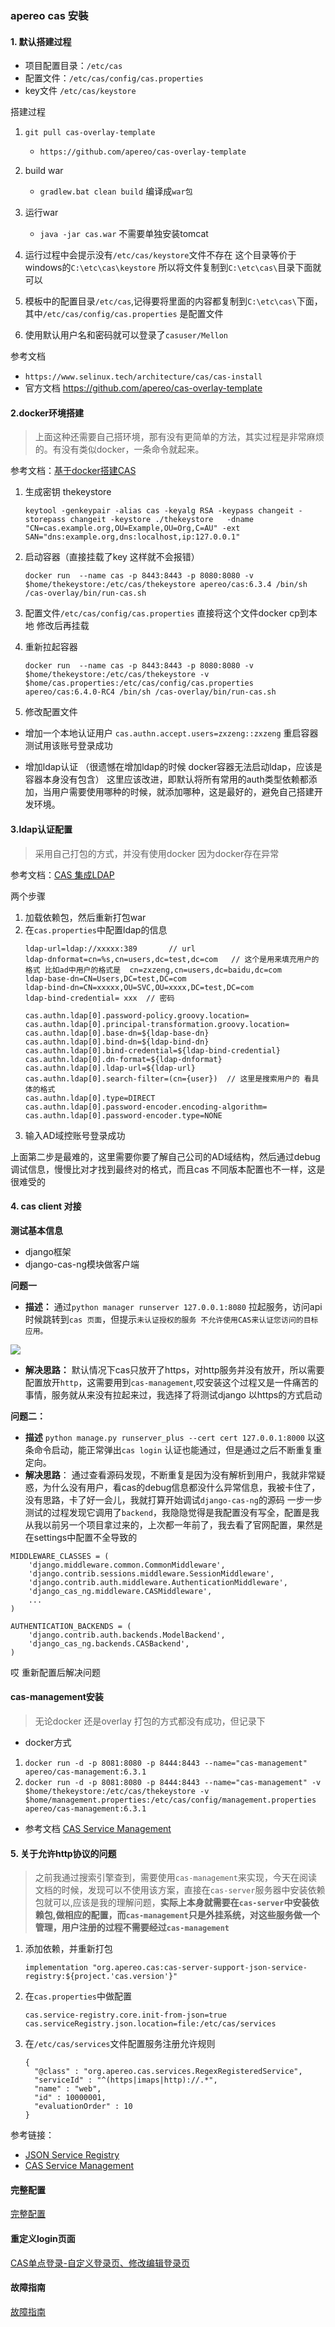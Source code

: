 
### apereo cas 安裝

#### 1. 默认搭建过程

- 项目配置目录：`/etc/cas`
- 配置文件：`/etc/cas/config/cas.properties`
- key文件 `/etc/cas/keystore`

搭建过程
1. `git pull cas-overlay-template`
   - `https://github.com/apereo/cas-overlay-template`
2. build war  
   - `gradlew.bat clean build` 编译成`war包`
3. 运行war
   - `java -jar cas.war`  不需要单独安装tomcat
4. 运行过程中会提示没有`/etc/cas/keystore`文件不存在 这个目录等价于windows的`C:\etc\cas\keystore` 所以将文件复制到`C:\etc\cas\`目录下面就可以

5. 模板中的配置目录`/etc/cas`,记得要将里面的内容都复制到`C:\etc\cas\`下面，其中`/etc/cas/config/cas.properties` 是配置文件

6. 使用默认用户名和密码就可以登录了`casuser/Mellon`


参考文档 
- `https://www.selinux.tech/architecture/cas/cas-install`
- 官方文档 https://github.com/apereo/cas-overlay-template

#### 2.docker环境搭建
> 上面这种还需要自己搭环境，那有没有更简单的方法，其实过程是非常麻烦的。有没有类似docker，一条命令就起来。


参考文档：[基于docker搭建CAS](https://www.jianshu.com/p/475fe96031d4)

1. 生成密钥  thekeystore

    `keytool -genkeypair -alias cas -keyalg RSA -keypass changeit -storepass changeit -keystore ./thekeystore   -dname "CN=cas.example.org,OU=Example,OU=Org,C=AU" -ext SAN="dns:example.org,dns:localhost,ip:127.0.0.1"`

2. 启动容器（直接挂载了key 这样就不会报错）

    `docker run  --name cas -p 8443:8443 -p 8080:8080 -v $home/thekeystore:/etc/cas/thekeystore apereo/cas:6.3.4 /bin/sh /cas-overlay/bin/run-cas.sh`

3. 配置文件`/etc/cas/config/cas.properties` 直接将这个文件docker cp到本地 修改后再挂载


4. 重新拉起容器

    `docker run  --name cas -p 8443:8443 -p 8080:8080 -v $home/thekeystore:/etc/cas/thekeystore -v $home/cas.properties:/etc/cas/config/cas.properties apereo/cas:6.4.0-RC4 /bin/sh /cas-overlay/bin/run-cas.sh`

5. 修改配置文件

- 增加一个本地认证用户
`cas.authn.accept.users=zxzeng::zxzeng` 重启容器  测试用该账号登录成功

- 增加ldap认证 （很遗憾在增加ldap的时候 docker容器无法启动ldap，应该是容器本身没有包含） 这里应该改进，即默认将所有常用的auth类型依赖都添加，当用户需要使用哪种的时候，就添加哪种，这是最好的，避免自己搭建开发环境。


#### 3.ldap认证配置
> 采用自己打包的方式，并没有使用docker 因为docker存在异常

参考文档：[CAS 集成LDAP](https://www.selinux.tech/architecture/cas/cas-ldap)

两个步骤
1. 加载依赖包，然后重新打包war
2. 在`cas.properties`中配置ldap的信息
    ```
    ldap-url=ldap://xxxxx:389       // url
    ldap-dnformat=cn=%s,cn=users,dc=test,dc=com   // 这个是用来填充用户的格式 比如ad中用户的格式是  cn=zxzeng,cn=users,dc=baidu,dc=com
    ldap-base-dn=CN=Users,DC=test,DC=com
    ldap-bind-dn=CN=xxxxx,OU=SVC,OU=xxxx,DC=test,DC=com
    ldap-bind-credential= xxx  // 密码

    cas.authn.ldap[0].password-policy.groovy.location=
    cas.authn.ldap[0].principal-transformation.groovy.location=
    cas.authn.ldap[0].base-dn=${ldap-base-dn}
    cas.authn.ldap[0].bind-dn=${ldap-bind-dn}
    cas.authn.ldap[0].bind-credential=${ldap-bind-credential}
    cas.authn.ldap[0].dn-format=${ldap-dnformat}
    cas.authn.ldap[0].ldap-url=${ldap-url}
    cas.authn.ldap[0].search-filter=(cn={user})  // 这里是搜索用户的 看具体的格式
    cas.authn.ldap[0].type=DIRECT
    cas.authn.ldap[0].password-encoder.encoding-algorithm=
    cas.authn.ldap[0].password-encoder.type=NONE
    ```
3. 输入AD域控账号登录成功

上面第二步是最难的，这里需要你要了解自己公司的AD域结构，然后通过debug调试信息，慢慢比对才找到最终对的格式，而且cas 不同版本配置也不一样，这是很难受的


#### 4. cas client 对接
**测试基本信息**
- django框架
- django-cas-ng模块做客户端

**问题一**
- **描述：** 通过`python manager runserver 127.0.0.1:8080` 拉起服务，访问api时候跳转到`cas 页面`，但提示`未认证授权的服务 不允许使用CAS来认证您访问的目标应用。`

![](https://files.mdnice.com/user/4251/f25b8335-f591-4e0e-9fe6-91c0243db6c4.png)

- **解决思路：** 默认情况下cas只放开了https，对http服务并没有放开，所以需要配置放开`http`，这需要用到`cas-management`,哎安装这个过程又是一件痛苦的事情，服务就从来没有拉起来过，我选择了将测试django 以https的方式启动

**问题二：**
- **描述** `python manage.py runserver_plus --cert cert 127.0.0.1:8000`  以这条命令启动，能正常弹出`cas login` 认证也能通过，但是通过之后不断重复重定向。
- **解决思路**： 通过查看源码发现，不断重复是因为没有解析到用户，我就非常疑惑，为什么没有用户，看cas的debug信息都没什么异常信息，我被卡住了，没有思路，卡了好一会儿，我就打算开始调试`django-cas-ng`的源码 一步一步测试的过程发现它调用了`backend`，我隐隐觉得是我配置没有写全，配置是我从我以前另一个项目拿过来的，上次都一年前了，我去看了官网配置，果然是在settings中配置不全导致的
```
MIDDLEWARE_CLASSES = (
    'django.middleware.common.CommonMiddleware',
    'django.contrib.sessions.middleware.SessionMiddleware',
    'django.contrib.auth.middleware.AuthenticationMiddleware',
    'django_cas_ng.middleware.CASMiddleware',
    ...
)

AUTHENTICATION_BACKENDS = (
    'django.contrib.auth.backends.ModelBackend',
    'django_cas_ng.backends.CASBackend',
)
```

哎 重新配置后解决问题


#### cas-management安装
> 无论docker 还是overlay 打包的方式都没有成功，但记录下

- docker方式
 1. `docker run -d -p 8081:8080 -p 8444:8443 --name="cas-management" apereo/cas-management:6.3.1`
 2.   `docker run -d -p 8081:8080 -p 8444:8443 --name="cas-management" -v $home/thekeystore:/etc/cas/thekeystore -v $home/management.properties:/etc/cas/config/management.properties apereo/cas-management:6.3.1`


- 参考文档 [CAS Service Management](https://www.selinux.tech/architecture/cas/cas-management-install)

#### 5. 关于允许http协议的问题
> 之前我通过搜索引擎查到，需要使用`cas-management`来实现，今天在阅读文档的时候，发现可以不使用该方案，直接在`cas-server`服务器中安装依赖包就可以,应该是我的理解问题，**实际上本身就需要在`cas-server`中安装依赖包,做相应的配置，而`cas-management`只是外挂系统，对这些服务做一个管理，用户注册的过程不需要经过`cas-management`**

1. 添加依赖，并重新打包
    ```
    implementation "org.apereo.cas:cas-server-support-json-service-registry:${project.'cas.version'}"
    ```
2. 在`cas.properties`中做配置
    ```
    cas.service-registry.core.init-from-json=true
    cas.serviceRegistry.json.location=file:/etc/cas/services
    ```
3. 在`/etc/cas/services`文件配置服务注册允许规则
    ```
    {
      "@class" : "org.apereo.cas.services.RegexRegisteredService",
      "serviceId" : "^(https|imaps|http)://.*",
      "name" : "web",
      "id" : 10000001,
      "evaluationOrder" : 10
    }

    ```
参考链接：
- [JSON Service Registry](https://apereo.github.io/cas/development/services/JSON-Service-Management.html)
- [CAS Service Management](https://www.selinux.tech/architecture/cas/cas-management-install)


#### 完整配置

[完整配置](https://github.com/slientup/cas-overlay-template)

#### 重定义login页面

[CAS单点登录-自定义登录页、修改编辑登录页](https://www.cnblogs.com/hooly/p/12784397.html)

#### 故障指南


[故障指南](https://apereo.github.io/cas/development/installation/Troubleshooting-Guide.html)
